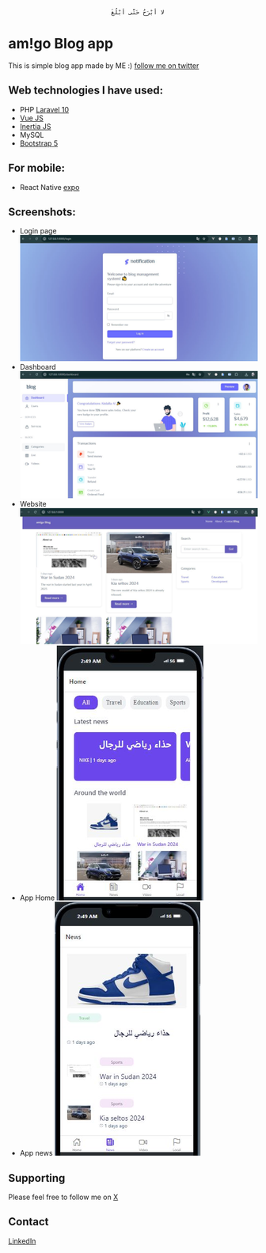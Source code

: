                                 لا أَبْرَحُ حَتَّى أَبْلُغَ 
# am!go Blog app

This is simple blog app made by ME :) [follow me on twitter](https://x.com/abdu_amigo)

## Web technologies I have used:

- PHP [Laravel 10](https://laravel.com/docs/10.x)
- [Vue JS](https://laravel.com/docs/10.x/frontend#using-vue-react)
- [Inertia JS](https://inertiajs.com)
- MySQL
- [Bootstrap 5](https://getbootstrap.com)

## For mobile:
- React Native [expo](https://expo.dev)

## Screenshots:
- Login page
![alt text](https://github.com/AbduAmigo/blog/blob/main/backend/public/01-login.JPG)
- Dashboard
![alt text](https://github.com/AbduAmigo/blog/blob/main/backend/public/02-dashboard.JPG)
- Website
![alt text](https://github.com/AbduAmigo/blog/blob/main/backend/public/03-site.JPG)
- App Home
![alt text](https://github.com/AbduAmigo/blog/blob/main/backend/public/04-home.JPG)
- App news
![alt text](https://github.com/AbduAmigo/blog/blob/main/backend/public/05-news.JPG)
## Supporting

Please feel free to follow me on [X](https://x.com/abdu_amigo)

## Contact

[LinkedIn](https://linkedin.com/in/abduamigo)
